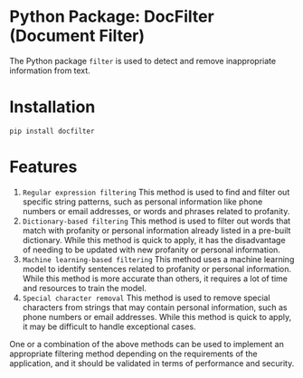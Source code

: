 # Python Package: DocFilter (Document Filter)
The Python package `filter` is used to detect and remove inappropriate information from text.

# Installation
```
pip install docfilter
```

# Features
1. `Regular expression filtering` This method is used to find and filter out specific string patterns, such as personal information like phone numbers or email addresses, or words and phrases related to profanity.
2. `Dictionary-based filtering` This method is used to filter out words that match with profanity or personal information already listed in a pre-built dictionary. While this method is quick to apply, it has the disadvantage of needing to be updated with new profanity or personal information.
3. `Machine learning-based filtering` This method uses a machine learning model to identify sentences related to profanity or personal information. While this method is more accurate than others, it requires a lot of time and resources to train the model.
4. `Special character removal` This method is used to remove special characters from strings that may contain personal information, such as phone numbers or email addresses. While this method is quick to apply, it may be difficult to handle exceptional cases.

One or a combination of the above methods can be used to implement an appropriate filtering method depending on the requirements of the application, and it should be validated in terms of performance and security.
